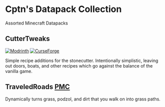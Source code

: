 # Cptn's Datapack Collection
Assorted Minecraft Datapacks

## CutterTweaks 

[![Modrinth](https://img.shields.io/modrinth/dt/cutter-tweaks?logo=modrinth)](https://modrinth.com/datapack/cutter-tweaks) [![CurseForge](https://img.shields.io/curseforge/dt/826799?logo=curseforge)](https://curseforge.com/minecraft/texture-packs/cuttertweaks)

Simple recipe additions for the stonecutter. Intentionally simplistic, leaving out doors, boats, and other recipes which go against the balance of the vanilla game.

## TraveledRoads [PMC](https://www.planetminecraft.com/data-pack/traveled-roads-dynamic-dirt-paths-v1-0/)
Dynamically turns grass, podzol, and dirt that you walk on into grass paths.
